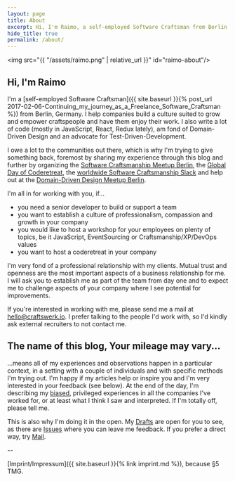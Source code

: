 ```yaml
---
layout: page
title: About
excerpt: Hi, I'm Raimo, a self-employed Software Craftsman from Berlin, Germany. I help companies build a culture suited to grow and empower craftspeople and have them enjoy their work. I also write code ;-)
hide_title: true
permalink: /about/
---
```


<img src="{{ "/assets/raimo.png" | relative_url }}" id="raimo-about"/>

## Hi, I'm Raimo

I'm a [self-employed Software Craftsman]({{ site.baseurl }}{% post_url 2017-02-06-Continuing_my_journey_as_a_Freelance_Software_Craftsman %}) from Berlin, Germany. I help companies build a culture suited to grow and empower craftspeople and have them enjoy their work. I also write a lot of code (mostly in JavaScript, React, Redux lately), am fond of Domain-Driven Design and an advocate for Test-Driven-Development.

I owe a lot to the communities out there, which is why I'm trying to give something back, foremost by sharing my experience through this blog and further by organizing the [Software Craftsmanship Meetup Berlin](http://www.meetup.com/Software-Craftsmanship-Berlin/), the [Global Day of Coderetreat](http://www.coderetreat.org), the [worldwide Software Craftsmanship Slack](http://slack.softwarecraftsmanship.org/) and help out at the [Domain-Driven Design Meetup Berlin](https://www.meetup.com/Domain-Driven-Design-Berlin/).

I'm all in for working with you, if...
 - you need a senior developer to build or support a team
 - you want to establish a culture of professionalism, compassion and growth in your company
 - you would like to host a workshop for your employees on plenty of topics, be it JavaScript, EventSourcing or Craftsmanship/XP/DevOps values
 - you want to host a coderetreat in your company

I'm very fond of a professional relationship with my clients. Mutual trust and openness are the most important aspects of a business relationship for me. I will ask you to establish me as part of the team from day one and to expect me to challenge aspects of your company where I see potential for improvements.

If you're interested in working with me, please send me a mail at [hello@craftswerk.io](mailto:hello@craftswerk.io). I prefer talking to the people I'd work with, so I'd kindly ask external recruiters to not contact me.

## The name of this blog, Your mileage may vary...

...means all of my experiences and observations happen in a particular context, in a setting with a couple of individuals and with specific methods I'm trying out.
I'm happy if my articles help or inspire you and I'm very interested in your feedback (see below). At the end of the day, I'm describing my [biased](https://betterhumans.coach.me/cognitive-bias-cheat-sheet-55a472476b18?gi=4d491e9aedc9#.2n3okjow7), privileged experiences in all the companies I've worked for, or at least what I think I saw and interpreted. If I'm totally off, please tell me.

This is also why I'm doing it in the open. My [Drafts](https://github.com/rradczewski/ymmv/tree/master/_drafts) are open for you to see, as there are [Issues](https://github.com/rradczewski/ymmv/issues?utf8=%E2%9C%93&q=) where you can leave me feedback. If you prefer a direct way, try [Mail](hello@craftswerk.io).

--

[Imprint/Impressum]({{ site.baseurl }}{% link imprint.md %}), because §5 TMG.

